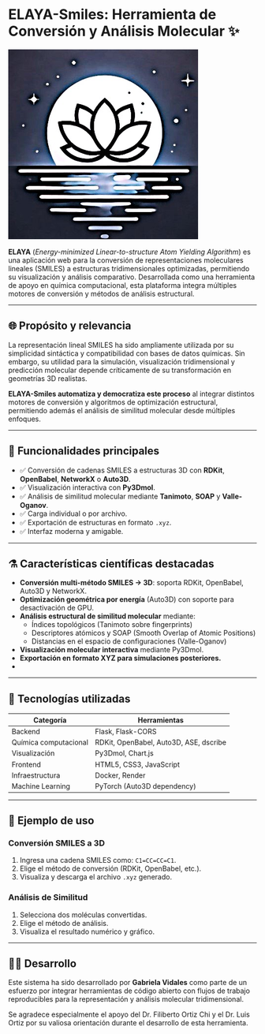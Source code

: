 # ELAYA-Smiles: Herramienta de Conversión y Análisis Molecular ✨

![Logo Elaya](Logo_Elaya.jpg)

**ELAYA** (_Energy-minimized Linear-to-structure Atom Yielding Algorithm_) es una aplicación web para la conversión de representaciones moleculares lineales (SMILES) a estructuras tridimensionales optimizadas, permitiendo su visualización y análisis comparativo. Desarrollada como una herramienta de apoyo en química computacional, esta plataforma integra múltiples motores de conversión y métodos de análisis estructural.

---

## 🌐 Propósito y relevancia

La representación lineal SMILES ha sido ampliamente utilizada por su simplicidad sintáctica y compatibilidad con bases de datos químicas. Sin embargo, su utilidad para la simulación, visualización tridimensional y predicción molecular depende críticamente de su transformación en geometrías 3D realistas.

**ELAYA-Smiles automatiza y democratiza este proceso** al integrar distintos motores de conversión y algoritmos de optimización estructural, permitiendo además el análisis de similitud molecular desde múltiples enfoques.

---

## 🚀 Funcionalidades principales

- ✅ Conversión de cadenas SMILES a estructuras 3D con **RDKit**, **OpenBabel**, **NetworkX** o **Auto3D**.
- ✅ Visualización interactiva con **Py3Dmol**.
- ✅ Análisis de similitud molecular mediante **Tanimoto**, **SOAP** y **Valle-Oganov**.
- ✅ Carga individual o por archivo.
- ✅ Exportación de estructuras en formato `.xyz`.
- ✅ Interfaz moderna y amigable.

---

## ⚗️ Características científicas destacadas

- **Conversión multi-método SMILES → 3D**: soporta RDKit, OpenBabel, Auto3D y NetworkX.
- **Optimización geométrica por energía** (Auto3D) con soporte para desactivación de GPU.
- **Análisis estructural de similitud molecular** mediante:
  - Índices topológicos (Tanimoto sobre fingerprints)
  - Descriptores atómicos y SOAP (Smooth Overlap of Atomic Positions)
  - Distancias en el espacio de configuraciones (Valle-Oganov)
- **Visualización molecular interactiva** mediante Py3Dmol.
- **Exportación en formato XYZ para simulaciones posteriores.**
- 
---

## 🧰 Tecnologías utilizadas

| Categoría             | Herramientas                                       |
|-----------------------|----------------------------------------------------|
| Backend               | Flask, Flask-CORS                                  |
| Química computacional | RDKit, OpenBabel, Auto3D, ASE, dscribe             |
| Visualización         | Py3Dmol, Chart.js                                  |
| Frontend              | HTML5, CSS3, JavaScript                            |
| Infraestructura       | Docker, Render                                     |
| Machine Learning      | PyTorch (Auto3D dependency)                        |

---

## 🧪 Ejemplo de uso

### Conversión SMILES a 3D

1. Ingresa una cadena SMILES como: `C1=CC=CC=C1`.
2. Elige el método de conversión (RDKit, OpenBabel, etc.).
3. Visualiza y descarga el archivo `.xyz` generado.

### Análisis de Similitud

1. Selecciona dos moléculas convertidas.
2. Elige el método de análisis.
3. Visualiza el resultado numérico y gráfico.

---

## 👩‍🔬 Desarrollo

Este sistema ha sido desarrollado por **Gabriela Vidales** como parte de un esfuerzo por integrar herramientas de código abierto con flujos de trabajo reproducibles para la representación y análisis molecular tridimensional.

Se agradece especialmente el apoyo del Dr. Filiberto Ortiz Chi y el Dr. Luis Ortiz por su valiosa orientación durante el desarrollo de esta herramienta.
